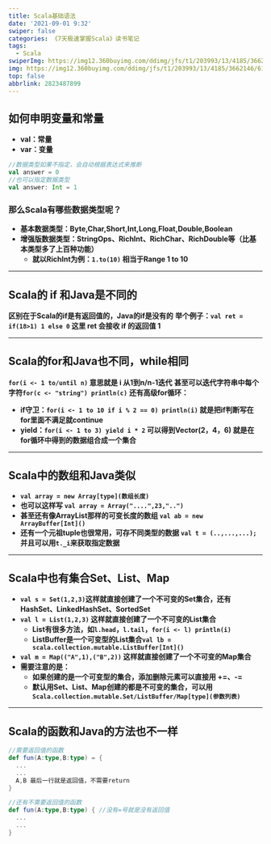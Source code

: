 ```yaml
---
title: Scala基础语法
date: '2021-09-01 9:32'
swiper: false
categories: 《7天极速掌握Scala》读书笔记
tags:
  - Scala
swiperImg: https://img12.360buyimg.com/ddimg/jfs/t1/203993/13/4185/3662146/612ed9f4Eb48bff14/dce4c387502b092b.png
img: https://img12.360buyimg.com/ddimg/jfs/t1/203993/13/4185/3662146/612ed9f4Eb48bff14/dce4c387502b092b.png
top: false
abbrlink: 2823487899
---
```


## 如何申明变量和常量
- **val：常量**
- **var：变量**
```scala
//数据类型如果不指定，会自动根据表达式来推断
val answer = 0
//也可以指定数据类型
val answer: Int = 1
```
### 那么Scala有哪些数据类型呢？

- **基本数据类型：Byte,Char,Short,Int,Long,Float,Double,Boolean**
- **增强版数据类型：StringOps、RichInt、RichChar、RichDouble等（比基本类型多了上百种功能）**
   - **就以RichInt为例：`1.to(10)` 相当于Range 1 to 10**

---

## Scala的 if 和Java是不同的
**区别在于Scala的if是有返回值的，Java的if是没有的**
**举个例子：`val ret = if(18>1) 1 else 0` 这里 ret 会接收 if 的返回值 1**

---

## Scala的for和Java也不同，while相同
**`for(i <- 1 to/until n)` 意思就是 i 从1到n/n-1迭代**
**甚至可以迭代字符串中每个字符`for(c <- "string") println(c)`**
**还有高级for循环：**

- **if守卫：`for(i <- 1 to 10 if i % 2 == 0) println(i)` 就是把if判断写在for里面不满足就continue**
- **yield：`for(i <- 1 to 3) yield i * 2` 可以得到Vector(2，4，6) 就是在for循环中得到的数据组合成一个集合**

---

## Scala中的数组和Java类似

- **`val array = new Array[type](数组长度)`**
- **也可以这样写 `val array = Array("....",23,"..")`**
- **甚至还有像ArrayList那样的可变长度的数组 `val ab = new ArrayBuffer[Int]()`**
- **还有一个元祖tuple也很常用，可存不同类型的数据 `val t = (..,...,...);` 并且可以用`t._i`来获取指定数据**

---

## Scala中也有集合Set、List、Map

- **`val s = Set(1,2,3)`这样就直接创建了一个不可变的Set集合，还有HashSet、LinkedHashSet、SortedSet**
- **`val l = List(1,2,3)` 这样就直接创建了一个不可变的List集合**
   - **List有很多方法，如`l.head`，`l.tail`，`for(i <- l) println(i)`**
   - **ListBuffer是一个可变型的List集合`val lb = scala.collection.mutable.ListBuffer[Int]()`**
- **`val m = Map(("A",1),("B",2))` 这样就直接创建了一个不可变的Map集合**
- **需要注意的是：**
   - **如果创建的是一个可变型的集合，添加删除元素可以直接用 +=、-=**
   - **默认用Set、List、Map创建的都是不可变的集合，可以用`Scala.collection.mutable.Set/ListBuffer/Map[type](参数列表)`**

---

## Scala的函数和Java的方法也不一样
```scala
//需要返回值的函数
def fun(A:type,B:type) = {
  ...
  ...
  A,B 最后一行就是返回值，不需要return
}

//还有不需要返回值的函数
def fun(A:type,B:type) { //没有=号就是没有返回值
  ...
  ...
}
```
